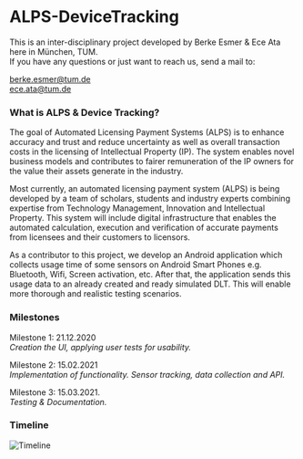 # ALPS-DeviceTracking
This is an inter-disciplinary project developed by Berke Esmer &amp; Ece Ata here in München, TUM.   
If you have any questions or just want to reach us, send a mail to:

<berke.esmer@tum.de>   
<ece.ata@tum.de>

### What is ALPS & Device Tracking?

The goal of Automated Licensing Payment Systems (ALPS) is to enhance accuracy and trust and reduce uncertainty as well as overall transaction costs in the licensing of Intellectual Property (IP). The system enables novel business models and contributes to fairer remuneration of the IP owners for the value their assets generate in the industry.   

Most currently, an automated licensing payment system (ALPS) is being developed by a team of scholars, students and industry experts combining expertise from Technology Management, Innovation and Intellectual Property. This system will include digital infrastructure that enables the automated calculation, execution and verification of accurate payments from licensees and their customers to licensors.   

As a contributor to this project, we develop an Android application which collects usage time of some sensors on Android Smart Phones e.g. Bluetooth, Wifi, Screen activation, etc. After that, the application sends this usage data to an already created and ready simulated DLT. This will enable more thorough and realistic testing scenarios.   

### Milestones

Milestone 1: 21.12.2020   
_Creation the UI, applying user tests for usability._

Milestone 2: 15.02.2021   
_Implementation of functionality. Sensor tracking, data collection and API._

Milestone 3: 15.03.2021.  
_Testing & Documentation._

### Timeline

![Timeline](https://i.ibb.co/GdyznSH/Timeline.png)
